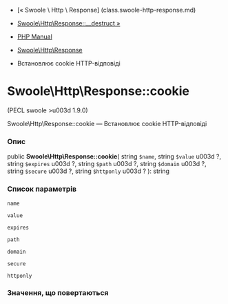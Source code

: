 - [« Swoole \ Http \ Response] (class.swoole-http-response.md)
- [Swoole\Http\Response::\_\_destruct
»](swoole-http-response.destruct.md)

- [PHP Manual](index.md)
- [Swoole\Http\Response](class.swoole-http-response.md)
- Встановлює cookie HTTP-відповіді

# Swoole\Http\Response::cookie

(PECL swoole \>u003d 1.9.0)

Swoole\Http\Response::cookie — Встановлює cookie HTTP-відповіді

### Опис

public **Swoole\Http\Response::cookie**(
string `$name`,
string `$value` u003d ?,
string `$expires` u003d ?,
string `$path` u003d ?,
string `$domain` u003d ?,
string `$secure` u003d ?,
string `$httponly` u003d ?
): string

### Список параметрів

`name`

`value`

`expires`

`path`

`domain`

`secure`

`httponly`

### Значення, що повертаються
